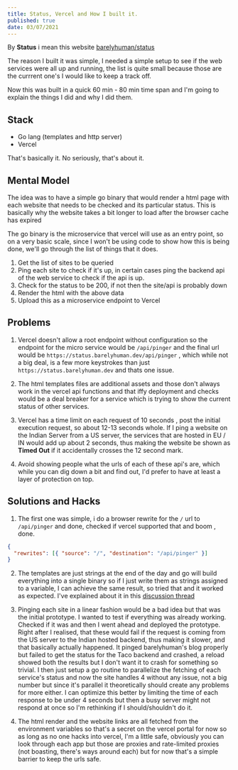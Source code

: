```yaml
---
title: Status, Vercel and How I built it.
published: true
date: 03/07/2021
---
```


By **Status** i mean this website [barelyhuman/status](https://status.barelyhuman.dev)

The reason I built it was simple, I needed a simple setup to see if the web services were all up and running, the list is quite small because those are the currrent one's I would like to keep a track off.

Now this was built in a quick 60 min - 80 min time span and I'm going to explain the things I did and why I did them.

## Stack

- Go lang (templates and http server)
- Vercel

That's basically it. No seriously, that's about it.

## Mental Model

The idea was to have a simple go binary that would render a html page with each website that needs to be checked and its particular status.
This is basically why the website takes a bit longer to load after the browser cache has expired

The go binary is the microservice that vercel will use as an entry point, so on a very basic scale, since I won't be using code to show how this is being done, we'll go through the list of things that it does.

1. Get the list of sites to be queried
2. Ping each site to check if it's up, in certain cases ping the backend api of the web service to check if the api is up.
3. Check for the status to be 200, if not then the site/api is probably down
4. Render the html with the above data
5. Upload this as a microservice endpoint to Vercel

## Problems

1. Vercel doesn't allow a root endpoint without configuration so the endpoint for the micro service would be `/api/pinger` and the final url would be `https://status.barelyhuman.dev/api/pinger` , which while not a big deal, is a few more keystrokes than just `https://status.barelyhuman.dev` and thats one issue.

2. The html templates files are additional assets and those don't always work in the vercel api functions and that iffy deployment and checks would be a deal breaker for a service which is trying to show the current status of other services.

3. Vercel has a time limit on each request of 10 seconds , post the initial execution request, so about 12-13 seconds whole. If I ping a website on the Indian Server from a US server, the services that are hosted in EU / IN would add up about 2 seconds, thus making the website be shown as **Timed Out** if it accidentally crosses the 12 second mark.

4. Avoid showing people what the urls of each of these api's are, which while you can dig down a bit and find out, I'd prefer to have at least a layer of protection on top.

## Solutions and Hacks

1. The first one was simple, i do a browser rewrite for the `/` url to `/api/pinger` and done, checked if vercel supported that and boom , done.

```json
{
  "rewrites": [{ "source": "/", "destination": "/api/pinger" }]
}
```

2. The templates are just strings at the end of the day and go will build everything into a single binary so if I just write them as strings assigned to a variable, I can achieve the same result, so tried that and it worked as expected. I've explained about it in this [discussion thread](https://github.com/vercel/vercel/discussions/6316#discussioncomment-901041)

3. Pinging each site in a linear fashion would be a bad idea but that was the initial prototype. I wanted to test if everything was already working. Checked if it was and then I went ahead and deployed the prototype. Right after I realised, that these would fail if the request is coming from the US server to the Indian hosted backend, thus making it slower, and that basically actually happened. It pinged barelyhuman's blog properly but failed to get the status for the Taco backend and crashed, a reload showed both the results but I don't want it to crash for something so trivial.
   I then just setup a go routine to parallelize the fetching of each service's status and now the site handles 4 without any issue, not a big number but since it's parallel it theoretically should create any problems for more either.
   I can optimize this better by limiting the time of each response to be under 4 seconds but then a busy server might not respond at once so I'm rethinking if I should/shouldn't do it.

4. The html render and the website links are all fetched from the environment variables so that's a secret on the vercel portal for now so as long as no one hacks into vercel, I'm a little safe, obviously you can look through each app but those are proxies and rate-limited proxies (not boasting, there's ways around each) but for now that's a simple barrier to keep the urls safe.

